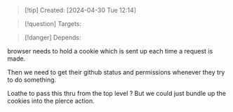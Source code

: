 
>[!tip] Created: [2024-04-30 Tue 12:14]

>[!question] Targets: 

>[!danger] Depends: 

browser needs to hold a cookie which is sent up each time a request is made.

Then we need to get their github status and permissions whenever they try to do something.

Loathe to pass this thru from the top level ?
But we could just bundle up the cookies into the pierce action.